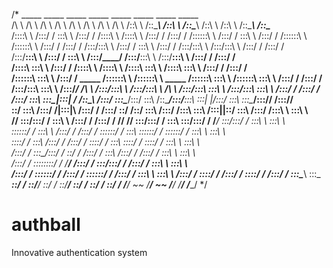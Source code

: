 /*
          _____                    _____                _____                    _____                    _____                    _____                    _____            _____  
         /\    \                  /\    \              /\    \                  /\    \                  /\    \                  /\    \                  /\    \          /\    \ 
        /::\    \                /::\____\            /::\    \                /::\____\                /::\    \                /::\    \                /::\____\        /::\____\
       /::::\    \              /:::/    /            \:::\    \              /:::/    /               /::::\    \              /::::\    \              /:::/    /       /:::/    /
      /::::::\    \            /:::/    /              \:::\    \            /:::/    /               /::::::\    \            /::::::\    \            /:::/    /       /:::/    / 
     /:::/\:::\    \          /:::/    /                \:::\    \          /:::/    /               /:::/\:::\    \          /:::/\:::\    \          /:::/    /       /:::/    /  
    /:::/__\:::\    \        /:::/    /                  \:::\    \        /:::/____/               /:::/__\:::\    \        /:::/__\:::\    \        /:::/    /       /:::/    /   
   /::::\   \:::\    \      /:::/    /                   /::::\    \      /::::\    \              /::::\   \:::\    \      /::::\   \:::\    \      /:::/    /       /:::/    /    
  /::::::\   \:::\    \    /:::/    /      _____        /::::::\    \    /::::::\    \   _____    /::::::\   \:::\    \    /::::::\   \:::\    \    /:::/    /       /:::/    /     
 /:::/\:::\   \:::\    \  /:::/____/      /\    \      /:::/\:::\    \  /:::/\:::\    \ /\    \  /:::/\:::\   \:::\ ___\  /:::/\:::\   \:::\    \  /:::/    /       /:::/    /      
/:::/  \:::\   \:::\____\|:::|    /      /::\____\    /:::/  \:::\____\/:::/  \:::\    /::\____\/:::/__\:::\   \:::|    |/:::/  \:::\   \:::\____\/:::/____/       /:::/____/       
\::/    \:::\  /:::/    /|:::|____\     /:::/    /   /:::/    \::/    /\::/    \:::\  /:::/    /\:::\   \:::\  /:::|____|\::/    \:::\  /:::/    /\:::\    \       \:::\    \       
 \/____/ \:::\/:::/    /  \:::\    \   /:::/    /   /:::/    / \/____/  \/____/ \:::\/:::/    /  \:::\   \:::\/:::/    /  \/____/ \:::\/:::/    /  \:::\    \       \:::\    \      
          \::::::/    /    \:::\    \ /:::/    /   /:::/    /                    \::::::/    /    \:::\   \::::::/    /            \::::::/    /    \:::\    \       \:::\    \     
           \::::/    /      \:::\    /:::/    /   /:::/    /                      \::::/    /      \:::\   \::::/    /              \::::/    /      \:::\    \       \:::\    \    
           /:::/    /        \:::\__/:::/    /    \::/    /                       /:::/    /        \:::\  /:::/    /               /:::/    /        \:::\    \       \:::\    \   
          /:::/    /          \::::::::/    /      \/____/                       /:::/    /          \:::\/:::/    /               /:::/    /          \:::\    \       \:::\    \  
         /:::/    /            \::::::/    /                                    /:::/    /            \::::::/    /               /:::/    /            \:::\    \       \:::\    \ 
        /:::/    /              \::::/    /                                    /:::/    /              \::::/    /               /:::/    /              \:::\____\       \:::\____\
        \::/    /                \::/____/                                     \::/    /                \::/____/                \::/    /                \::/    /        \::/    /
         \/____/                  ~~                                            \/____/                  ~~                       \/____/                  \/____/          \/____/ 
*/
# authball
Innovative authentication system
